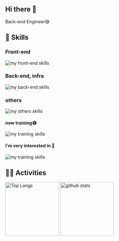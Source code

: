 ## Hi there 👋
Back-end Engineer😄

<!--![riii111's GitHub stats](https://github-readme-stats.vercel.app/api/top-langs/?username=riii111&show_icons=true&theme=radical)　-->
<!--
**riii111/riii111** is a ✨ _special_ ✨ repository because its `README.md` (this file) appears on your GitHub profile.

Here are some ideas to get you started:

- 🔭 I’m currently working on ...
- 🌱 I’m currently learning ...
- 👯 I’m looking to collaborate on ...
- 🤔 I’m looking for help with ...
- 💬 Ask me about ...
- 📫 How to reach me: ...
- 😄 Pronouns: ...
- ⚡ Fun fact: ...
-->

<!-- 参考→ https://qiita.com/mmnn/items/cf465d271171cba8bd51 -->

<!-- 1. GitHub usernameを変更 -->
<!-- <div align="right">
  <img src="https://komarev.com/ghpvc/?username=riii111" />
</div> -->

<!-- 3. 好きな技術スタックに変更 -->
<!-- ライトモート：theme=light, ダークモート：theme=dark -->
<!-- アイコンの選択肢一覧：https://arc.net/l/quote/zizyykfh -->
## 🌱 Skills
### Front-end
<img alt="my front-end skills" src="https://skillicons.dev/icons?theme=dark&perline=7&i=html,css,js,ts,react,next" />

### Back-end, infra
<img alt="my back-end skills" src="https://skillicons.dev/icons?theme=dark&perline=9&i=python,fastapi,graphql,django,ts,nestjs,mongodb,postgresql,mysql,docker,aws" />

### others
<img alt="my others skills" src="https://skillicons.dev/icons?theme=dark&perline=7&i=c,cpp,linux" />

#### now training😅
<img alt="my training skills" src="https://skillicons.dev/icons?theme=dark&perline=7&i=vue,nuxt" />

#### I'm very interested in 🧐
<img alt="my training skills" src="https://skillicons.dev/icons?theme=dark&perline=7&i=rust,actix,svelte,gcp,cloudflare" />


<!-- 4. GitHub usernameを変更, 2箇所 -->
<!-- ライトモート：theme=light, ダークモート：theme=vue-dark  -->
## 🏃‍♀️ Activities
<div align="left"> 
  <img alt="Top Langs" height="170px" src="https://github-readme-stats.vercel.app/api?username=riii111&theme=vision-friendly-dark&layout=compact&show_icons=true" />
  <img alt="github stats" height="170px" src="https://github-readme-stats.vercel.app/api/top-langs/?username=riii111&theme=vision-friendly-dark&layout=compact&show_icons=true" />
</div>
